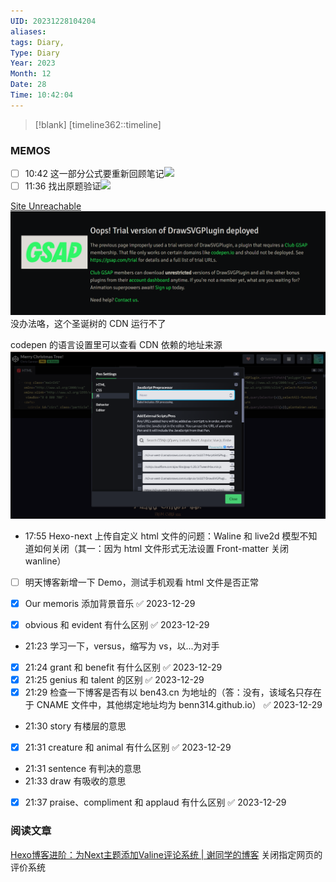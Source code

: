 ```yaml
---
UID: 20231228104204
aliases: 
tags: Diary,
Type: Diary
Year: 2023
Month: 12
Date: 28
Time: 10:42:04
---
```

> [!blank] 
> [timeline362::timeline]


### MEMOS
- [ ] 10:42 这一部分公式要重新回顾笔记![](Pasted%20Image%2020231228104204.png)
- [ ] 11:36 找出原题验证![](Pasted%20Image%2020231228113631.png)

[Site Unreachable](https://codepen.io/chrisgannon/pen/KZMYmp)
![](asset/Pasted%20image%2020231228164302.png)没办法咯，这个圣诞树的 CDN 运行不了

codepen 的语言设置里可以查看 CDN 依赖的地址来源![](asset/Pasted%20image%2020231228164343.png)
- 17:55 Hexo-next 上传自定义 html 文件的问题：Waline 和 live2d 模型不知道如何关闭（其一：因为 html 文件形式无法设置 Front-matter 关闭 wanline）

- [ ] 明天博客新增一下 Demo，测试手机观看 html 文件是否正常

- [x] Our memoris 添加背景音乐 ✅ 2023-12-29
- [x] obvious 和 evident 有什么区别 ✅ 2023-12-29
- 21:23 学习一下，versus，缩写为 vs，以...为对手
- [x] 21:24 grant 和 benefit 有什么区别 ✅ 2023-12-29
- [x] 21:25 genius 和 talent 的区别 ✅ 2023-12-29
- [x] 21:29 检查一下博客是否有以 ben43.cn 为地址的（答：没有，该域名只存在于 CNAME 文件中，其他绑定地址均为 benn314.github.io） ✅ 2023-12-29
- 21:30 story 有楼层的意思
- [x] 21:31 creature 和 animal 有什么区别 ✅ 2023-12-29
- 21:31 sentence 有判决的意思
- 21:33 draw 有吸收的意思
- [x] 21:37 praise、compliment 和 applaud 有什么区别 ✅ 2023-12-29
### 阅读文章


[Hexo博客进阶：为Next主题添加Valine评论系统 | 谢同学的博客](https://qianfanguojin.top/2019/07/23/Hexo%E5%8D%9A%E5%AE%A2%E8%BF%9B%E9%98%B6%EF%BC%9A%E4%B8%BANext%E4%B8%BB%E9%A2%98%E6%B7%BB%E5%8A%A0Valine%E8%AF%84%E8%AE%BA%E7%B3%BB%E7%BB%9F/) 关闭指定网页的评价系统



